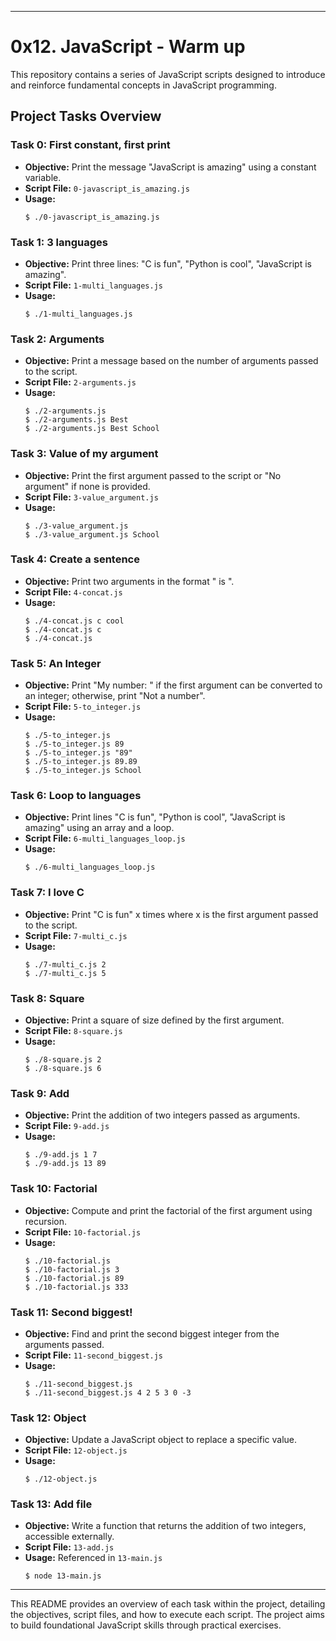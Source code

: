 
---

# 0x12. JavaScript - Warm up

This repository contains a series of JavaScript scripts designed to introduce and reinforce fundamental concepts in JavaScript programming.

## Project Tasks Overview

### Task 0: First constant, first print

- **Objective:** Print the message "JavaScript is amazing" using a constant variable.
- **Script File:** `0-javascript_is_amazing.js`
- **Usage:**
  ```
  $ ./0-javascript_is_amazing.js
  ```

### Task 1: 3 languages

- **Objective:** Print three lines: "C is fun", "Python is cool", "JavaScript is amazing".
- **Script File:** `1-multi_languages.js`
- **Usage:**
  ```
  $ ./1-multi_languages.js
  ```

### Task 2: Arguments

- **Objective:** Print a message based on the number of arguments passed to the script.
- **Script File:** `2-arguments.js`
- **Usage:**
  ```
  $ ./2-arguments.js
  $ ./2-arguments.js Best
  $ ./2-arguments.js Best School
  ```

### Task 3: Value of my argument

- **Objective:** Print the first argument passed to the script or "No argument" if none is provided.
- **Script File:** `3-value_argument.js`
- **Usage:**
  ```
  $ ./3-value_argument.js
  $ ./3-value_argument.js School
  ```

### Task 4: Create a sentence

- **Objective:** Print two arguments in the format "<arg1> is <arg2>".
- **Script File:** `4-concat.js`
- **Usage:**
  ```
  $ ./4-concat.js c cool
  $ ./4-concat.js c
  $ ./4-concat.js
  ```

### Task 5: An Integer

- **Objective:** Print "My number: <number>" if the first argument can be converted to an integer; otherwise, print "Not a number".
- **Script File:** `5-to_integer.js`
- **Usage:**
  ```
  $ ./5-to_integer.js
  $ ./5-to_integer.js 89
  $ ./5-to_integer.js "89"
  $ ./5-to_integer.js 89.89
  $ ./5-to_integer.js School
  ```

### Task 6: Loop to languages

- **Objective:** Print lines "C is fun", "Python is cool", "JavaScript is amazing" using an array and a loop.
- **Script File:** `6-multi_languages_loop.js`
- **Usage:**
  ```
  $ ./6-multi_languages_loop.js
  ```

### Task 7: I love C

- **Objective:** Print "C is fun" x times where x is the first argument passed to the script.
- **Script File:** `7-multi_c.js`
- **Usage:**
  ```
  $ ./7-multi_c.js 2
  $ ./7-multi_c.js 5
  ```

### Task 8: Square

- **Objective:** Print a square of size defined by the first argument.
- **Script File:** `8-square.js`
- **Usage:**
  ```
  $ ./8-square.js 2
  $ ./8-square.js 6
  ```

### Task 9: Add

- **Objective:** Print the addition of two integers passed as arguments.
- **Script File:** `9-add.js`
- **Usage:**
  ```
  $ ./9-add.js 1 7
  $ ./9-add.js 13 89
  ```

### Task 10: Factorial

- **Objective:** Compute and print the factorial of the first argument using recursion.
- **Script File:** `10-factorial.js`
- **Usage:**
  ```
  $ ./10-factorial.js
  $ ./10-factorial.js 3
  $ ./10-factorial.js 89
  $ ./10-factorial.js 333
  ```

### Task 11: Second biggest!

- **Objective:** Find and print the second biggest integer from the arguments passed.
- **Script File:** `11-second_biggest.js`
- **Usage:**
  ```
  $ ./11-second_biggest.js
  $ ./11-second_biggest.js 4 2 5 3 0 -3
  ```

### Task 12: Object

- **Objective:** Update a JavaScript object to replace a specific value.
- **Script File:** `12-object.js`
- **Usage:**
  ```
  $ ./12-object.js
  ```

### Task 13: Add file

- **Objective:** Write a function that returns the addition of two integers, accessible externally.
- **Script File:** `13-add.js`
- **Usage:** Referenced in `13-main.js`
  ```
  $ node 13-main.js
  ```

---

This README provides an overview of each task within the project, detailing the objectives, script files, and how to execute each script. The project aims to build foundational JavaScript skills through practical exercises.
